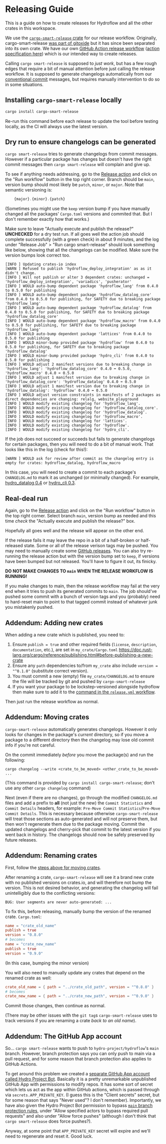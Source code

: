 # Releasing Guide

This is a guide on how to create releases for Hydroflow and all the other crates in this workspace.

We use the [`cargo-smart-release` crate](https://github.com/Byron/cargo-smart-release) for our
release workflow. Originally, cargo-smart-release [was part of gitoxide](https://github.com/Byron/gitoxide/pull/998)
but it has since been separated into its own crate. We have our own [GitHub Action release workflow](https://github.com/hydro-project/hydroflow/actions/workflows/release.yml)
([action specification here](.github/workflows/release.yml)) which is our intended way to create
releases.

Calling `cargo smart-release` is supposed to _just work_, but has a few rough edges that require a
bit of manual attention before just calling the release workflow. It is supposed to generate
changelogs automatically from our [conventional commit](https://www.conventionalcommits.org/)
messages, but requires manually intervention to do so in some situations.

## Installing `cargo-smart-release` locally

```sh
cargo install cargo-smart-release
```
Re-run this command before each release to update the tool before testing locally, as the CI will
always use the latest version.

## Dry run to ensure changelogs can be generated

`cargo smart-release` tries to generate changelogs from commit messages. However if a particular
package has changes but doesn't have the right commit messages then `cargo smart-release` will
complain and give up.

To see if anything needs addressing, go to the [Release action](https://github.com/hydro-project/hydroflow/actions/workflows/release.yml)
and click on the "Run workflow" button in the top right corner. Branch should be `main`, version
bump should most likely be `patch`, `minor`, or `major`. Note that semantic versioning is:
```js
    {major}.{minor}.{patch}
```
(Sometimes you might use the `keep` version bump if you have manually changed all the packages'
`Cargo.toml` versions and commited that. But I don't remember exactly how that works.)

Make sure to leave "Actually execute and publish the release?" **UNCHECKED** for a dry test run. If
all goes well the action job should complete successfully (with a green check) in about 9 minutes,
and the log under "Release Job" > "Run cargo smart-release" should look something like below,
showing that all the changelogs can be modified. Make sure the version bumps look correct too.

```log
[INFO ] Updating crates-io index
[WARN ] Refused to publish 'hydroflow_deploy_integration' as as it didn't change.
[INFO ] Will not publish or alter 3 dependent crates: unchanged = 'hydroflow_deploy_integration', 'variadics', 'pusherator'
[INFO ] WOULD auto-bump dependent package 'hydroflow_lang' from 0.4.0 to 0.5.0 for publishing
[INFO ] WOULD auto-bump dependent package 'hydroflow_datalog_core' from 0.4.0 to 0.5.0 for publishing, for SAFETY due to breaking package 'hydroflow_lang'
[INFO ] WOULD auto-bump dependent package 'hydroflow_datalog' from 0.4.0 to 0.5.0 for publishing, for SAFETY due to breaking package 'hydroflow_datalog_core'
[INFO ] WOULD auto-bump dependent package 'hydroflow_macro' from 0.4.0 to 0.5.0 for publishing, for SAFETY due to breaking package 'hydroflow_lang'
[INFO ] WOULD auto-bump dependent package 'lattices' from 0.4.0 to 0.5.0 for publishing
[INFO ] WOULD minor-bump provided package 'hydroflow' from 0.4.0 to 0.5.0 for publishing, for SAFETY due to breaking package 'hydroflow_datalog'
[INFO ] WOULD minor-bump provided package 'hydro_cli' from 0.4.0 to 0.5.0 for publishing
[INFO ] WOULD adjust 2 manifest versions due to breaking change in 'hydroflow_lang': 'hydroflow_datalog_core' 0.4.0 ➡ 0.5.0, 'hydroflow_macro' 0.4.0 ➡ 0.5.0
[INFO ] WOULD adjust 1 manifest version due to breaking change in 'hydroflow_datalog_core': 'hydroflow_datalog' 0.4.0 ➡ 0.5.0
[INFO ] WOULD adjust 1 manifest version due to breaking change in 'hydroflow_datalog': 'hydroflow' 0.4.0 ➡ 0.5.0
[INFO ] WOULD adjust version constraints in manifests of 2 packages as direct dependencies are changing: relalg, website_playground
[INFO ] WOULD modify existing changelog for 'hydroflow_lang'.
[INFO ] WOULD modify existing changelog for 'hydroflow_datalog_core'.
[INFO ] WOULD modify existing changelog for 'hydroflow_datalog'.
[INFO ] WOULD modify existing changelog for 'hydroflow_macro'.
[INFO ] WOULD modify existing changelog for 'lattices'.
[INFO ] WOULD modify existing changelog for 'hydroflow'.
[INFO ] WOULD modify existing changelog for 'hydro_cli'.
```

If the job does not succeed or succeeds but fails to generate changelogs for certain packages, then you will
need to do a bit of manual work. That looks like this in the log (check for this!):
```log
[WARN ] WOULD ask for review after commit as the changelog entry is empty for crates: hydroflow_datalog, hydroflow_macro
```
In this case, you will need to create a commit to each package's `CHANGELOG.md` to mark it as
unchanged (or minimally changed). For example, [hydro_datalog 0.4](https://github.com/hydro-project/hydroflow/commit/5faee64ab82eeb7a24f62a1b55c46d72d8eb5320)
or [hydro_cli 0.3](https://github.com/hydro-project/hydroflow/commit/4c2cf81411835529b5d7daa35717834e46e28b9b).

## Real-deal run

Again, go to the [Release action](https://github.com/hydro-project/hydroflow/actions/workflows/release.yml)
and click on the "Run workflow" button in the top right corner. Select branch `main`, version bump as needed and this time _check_ the "Actually execute and publish the release?" box.

Hopefully all goes well and the release will appear on the other end.

If the release fails it may leave the repo in a bit of a half-broken or half-released state. Some
or all of the release verison tags may be pushed. You may need to manually create some
[GitHub releases](https://github.com/hydro-project/hydroflow/releases).
You can also try re-running the release action but with the version bump set to `keep`, if versions
have been bumped but not released. You'll have to figure it out, its finicky.


**DO NOT MAKE CHANGES TO `main` WHEN THE RELEASE WORKFLOW IS RUNNING!**

If you make changes to main, then the release workflow may fail at the very end when it tries to
push its generated commits to `main`. The job should've pushed some commit with a bunch of version
tags and you (probably) need to hard-reset main to point to that tagged commit instead of whatever
junk you mistakenly pushed.

## Addendum: Adding new crates

When adding a new crate which is published, you need to:
1. Ensure `publish = true` and other required fields (`license`, `description`, `documentation`,
   etc.), are set in `my_crate/Cargo.toml`
   https://doc.rust-lang.org/cargo/reference/publishing.html#before-publishing-a-new-crate
2. Ensure any `path` dependencies to/from `my_crate` also include `version = "^0.1.0"`
   (substitute correct version).
3. You must commit a new (empty) file `my_crate/CHANGELOG.md` to ensure the file will be tracked
   by git and pushed by `cargo-smart-release`
4. If you want your package to be lockstep-versioned alongside hydroflow then make sure to add it
   to the [command in the `release.yml` workflow](https://github.com/hydro-project/hydroflow/blob/main/.github/workflows/release.yml#L82).

Then just run the release workflow as normal.

## Addendum: Moving crates

`cargo-smart-release` automatically generates changelogs. However it only looks for changes in the
package's _current_ directory, so if you move a package to a different directory then the changelog
may lose old commit info if you're not careful.

On the commit immediately _before_ you move the package(s) and run the following:
```
cargo changelog --write <crate_to_be_moved> <other_crate_to_be_moved> ...
```
(This command is provided by `cargo install cargo-smart-release`; don't use any other `cargo changelog` command)

Next (even if there are no changes), go through the modified `CHANGELOG.md` files and add a prefix
to **all** (not just the new) the `Commit Statistics` and `Commit Details` headers, for example:
`Pre-Move Commit Statistics`/`Pre-Move Commit Details`.
This is necessary because otherwise `cargo-smart-release` will treat those sections as auto-generated
and will not preserve them, but then won't regenerate them due to the package moving. Commit the
updated changelogs and cherry-pick that commit to the latest version if you went back in history.
The changelogs should now be safely preserved by future releases.

## Addendum: Renaming crates

First, follow the [steps above for moving crates](#addendum-moving-crates).

After renaming a crate, `cargo-smart-release` will see it a brand new crate with no published
versions on crates.io, and will therefore not bump the version. This is not desired behavior, and
generating the changelog will fail unintelligibly due to the conflicting versions:
```log
BUG: User segments are never auto-generated: ...
```

To fix this, before releasing, manually bump the version of the renamed crate. `Cargo.toml`:
```toml
name = "crate_old_name"
publish = true
version = "0.8.0"
# becomes
name = "crate_new_name"
publish = true
version = "0.9.0"
```
(In this case, bumping the minor version)

You will also need to manually update any crates that depend on the renamed crate as well:
```toml
crate_old_name = { path = "../crate_old_path", version = "^0.8.0" }
# becomes
crate_new_name = { path = "../crate_new_path", version = "^0.9.0" }
```

Commit those changes, then continue as normal.

(There may be other issues with the `git tag`s `cargo-smart-release` uses to track versions if you
are renaming a crate _back to an old name_).

## Addendum: The GitHub App account

So... `cargo smart-release` wants to push to `hydro-project/hydroflow`'s `main` branch. However,
branch protection says you can only push to main via a pull request, and for some reason that
branch protection also applies to GitHub Actions.

To get around this problem we created a [separate GitHub App account called Hydro Project Bot](https://github.com/organizations/hydro-project/settings/apps/hydro-project-bot).
Basically it is a pretty unremarkable unpublished GitHub App with permissions to modify repos.
It has some sort of secret which lets us act as the app within GitHub actions, which is passed
through via `secrets.APP_PRIVATE_KEY`. (I guess this is the "Client secrets" secret, but for some
reason that says "Never used"? I don't remember). Importantly, we have also given the Hydro Project
Bot permission to bypass [`main` branch protection rules](https://github.com/hydro-project/hydroflow/settings/branch_protection_rules/24797446),
under "Allow specified actors to bypass required pull requests" and also under "Allow force pushes"
(although I don't think that `cargo smart-release` does force pushes?).

Anyway, at some point that `APP_PRIVATE_KEY` secret will expire and we'll need to regenerate and
reset it. Good luck.
